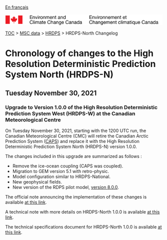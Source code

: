 [En français](changelog_hrdps-nord_fr.md)

![ECCC logo](../../img_eccc-logo.png)

[TOC](../../readme_en.md) > [MSC data](../readme_en.md) > [HRDPS](readme_hrdps-nord_en.md) > HRDPS-North Changelog

# Chronology of changes to the High Resolution Deterministic Prediction System North (HRDPS-N)

## Tuesday November 30, 2021

### Upgrade to Version 1.0.0 of the High Resolution Deterministic Prediction System West (HRDPS-W) at the Canadian Meteorological Centre

On Tuesday November 30, 2021, starting with the 1200 UTC run, the Canadian Meteorological Centre (CMC) will retire the Canadian Arctic Prediction System ([CAPS](../nwp_caps/changelog_caps_en#tuesday-november-30-2021)) and replace it with the High Resolution Deterministic Prediction System North (HRDPS-N) version 1.0.0.

The changes included in this upgrade are summarized as follows :
* Remove the ice-ocean coupling (CAPS was coupled).
* Migration to GEM version 5.1 with retro-physic.
* Model configuration similar to HRDPS-National.
* New geophysical fields.
* New version of the RDPS pilot model, [version 8.0.0](../nwp_rdps/changelog_rdps_en#tuesday-november-30-2021).


The official note announcing the implementation of these changes is available [at this link](http://dd.meteo.gc.ca/doc/genots/2021/11/29/NOCN03_CWAO_XXXXX).

A technical note with more details on HRDPS-North 1.0.0 is available [at this link](https://collaboration.cmc.ec.gc.ca/cmc/cmoi/product_guide/docs/tech_notes/technote_hrdps-n-100_e.pdf).

The technical specifications document for HRDPS-North 1.0.0 is available [at this link](https://collaboration.cmc.ec.gc.ca/cmc/cmoi/product_guide/docs/tech_specifications/tech_specifications_HRDPS-N_1.0.0_e.pdf).

